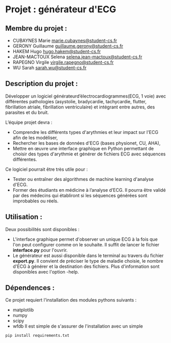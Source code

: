 # Projet : générateur d'ECG
## Membre du projet :
- CUBAYNES Marie marie.cubaynes@student-cs.fr
- GERONY Guillaume guillaume.gerony@student-cs.fr
- HAKEM Hugo hugo.hakem@student-cs.fr
- JEAN-MACTOUX Selena selena.jean-mactoux@student-cs.fr
- RAPEGNO Virgile virgile.rapegno@student-cs.fr
- WU Sarah sarah.wu@student-cs.fr

## Description du projet : 
Développer un logiciel générateurd’électrocardiogrammes(ECG, 1 voie) avec différentes pathologies (asystolie,  bradycardie,  tachycardie,  flutter,  fibrillation  atriale,  fibrillation  ventriculaire) et intégrant entre autres, des parasites et du bruit.

L’équipe projet devra :
- Comprendre les différents types d'arythmies et leur impact sur l'ECG afin de les modéliser,
- Rechercher les bases de données d'ECG (bases physionet, CU, AHA),
- Mettre en œuvre une interface graphique en Python permettant de choisir des types d'arythmie et générer de fichiers ECG avec séquences différentes.

Ce logiciel pourrait être très utile pour :
- Tester ou entraîner des algorithmes de machine learning d'analyse d'ECG.
- Former des étudiants en médicine à l’analyse d’ECG. Il pourra être validé par des médecins qui établiront si les séquences générées sont improbables ou réels. 

## Utilisation :
Deux possibilités sont disponibles :
- L'interface graphique permet d'observer un unique ECG à la fois que l'on peut configurer comme on le souhaite. Il suffit de lancer le fichier **interface.py** pour l'ouvrir.
- Le générateur est aussi disponible dans le terminal au travers du fichier **export.py**. Il convient de préciser le type de maladie choisie, le nombre d'ECG à générer et la destination des fichiers. Plus d'information sont disponibles avec l'option -help.

## Dépendences :
Ce projet requiert l'installation des modules pythons suivants :
- matplotlib
- numpy
- scipy
- wfdb
Il est simple de s'assurer de l'installation avec un simple
```
pip install requirements.txt
```